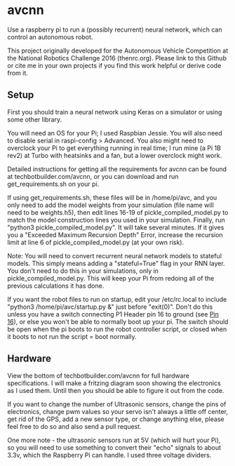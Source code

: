 # avcnn
Use a raspberry pi to run a (possibly recurrent) neural network, which can control an autonomous robot.

This project originally developed for the Autonomous Vehicle Competition at the National Robotics Challenge 2016 (thenrc.org).
Please link to this Github or cite me in your own projects if you find this work helpful or derive code from it.

## Setup
First you should train a neural network using Keras on a simulator or using some other library.

You will need an OS for your Pi; I used Raspbian Jessie. You will also need to disable serial in raspi-config > Advanced. You also might need to overclock your Pi to get everything running in real time; I run mine (a Pi 1B rev2) at Turbo with heatsinks and a fan, but a lower overclock might work.

Detailed instructions for getting all the requirements for avcnn can be found at techbotbuilder.com/avcnn, or you can download and run get_requirements.sh on your pi.

If using get_requirements.sh, these files will be in /home/pi/avc, and you only need to add the model weights from your simulation (file name will need to be weights.h5), then edit lines 16-19 of pickle_compiled_model.py to match the model construction lines you used in your simulation. Finally, run "python3 pickle_compiled_model.py". It will take several minutes. If it gives you a "Exceeded Maximum Recursion Depth" Error, increase the recursion limit at line 6 of pickle_compiled_model.py (at your own risk).

Note: You will need to convert recurrent neural network models to stateful models. This simply means adding a "stateful=True" flag in your RNN layer. You don't need to do this in your simulations, only in pickle_compiled_model.py. This will keep your Pi from redoing all of the previous calculations it has done.

If you want the robot files to run on startup, edit your /etc/rc.local to include "python3 /home/pi/avc/startup.py &" just before "exit(0)". Don't do this unless you have a switch connecting P1 Header pin 16 to ground (see [Pin 16]( https://pinout.xyz/pinout/pin16_gpio23)), or else you won't be able to normally boot up your pi. The switch should be open when the pi boots to run the robot controller script, or closed when it boots to not run the script = boot normally.

## Hardware
View the bottom of techbotbuilder.com/avcnn for full hardware specifications. I will make a fritzing diagram soon showing the electronics as I used them. Until then you should be able to figure it out from the code.

If you want to change the number of Ultrasonic sensors, change the pins of electronics, change pwm values so your servo isn't always a little off center, get rid of the GPS, add a new sensor type, or change anything else, please feel free to do so and also send a pull request.

One more note - the ultrasonic sensors run at 5V (which will hurt your Pi), so you will need to use something to convert their "echo" signals to about 3.3v, which the Raspberry Pi can handle. I used three voltage dividers.
